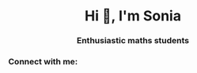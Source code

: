 <h1 align="center">Hi 👋, I'm Sonia</h1>
<h3 align="center">Enthusiastic maths students</h3>

<h3 align="left">Connect with me:</h3>
<p align="left">
</p>
